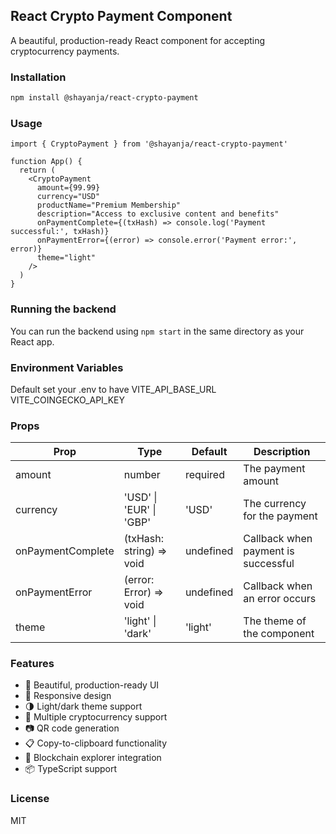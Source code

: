 ## React Crypto Payment Component

A beautiful, production-ready React component for accepting cryptocurrency payments.

### Installation

```bash
npm install @shayanja/react-crypto-payment
```

### Usage

```tsx
import { CryptoPayment } from '@shayanja/react-crypto-payment'

function App() {
  return (
    <CryptoPayment
      amount={99.99}
      currency="USD"
      productName="Premium Membership"
      description="Access to exclusive content and benefits"
      onPaymentComplete={(txHash) => console.log('Payment successful:', txHash)}
      onPaymentError={(error) => console.error('Payment error:', error)}
      theme="light"
    />
  )
}
```

### Running the backend

You can run the backend using `npm start` in the same directory as your React app.

### Environment Variables

Default set your .env to have
VITE_API_BASE_URL
VITE_COINGECKO_API_KEY

### Props

| Prop              | Type                     | Default   | Description                         |
| ----------------- | ------------------------ | --------- | ----------------------------------- |
| amount            | number                   | required  | The payment amount                  |
| currency          | 'USD' \| 'EUR' \| 'GBP'  | 'USD'     | The currency for the payment        |
| onPaymentComplete | (txHash: string) => void | undefined | Callback when payment is successful |
| onPaymentError    | (error: Error) => void   | undefined | Callback when an error occurs       |
| theme             | 'light' \| 'dark'        | 'light'   | The theme of the component          |

### Features

- 🎨 Beautiful, production-ready UI
- 📱 Responsive design
- 🌗 Light/dark theme support
- 💱 Multiple cryptocurrency support
- 📷 QR code generation
- 📋 Copy-to-clipboard functionality
- 🔗 Blockchain explorer integration
- 📦 TypeScript support

### License

MIT
